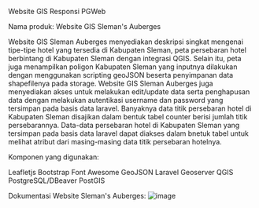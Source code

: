 Website GIS Responsi PGWeb

Nama produk: Website GIS Sleman's Auberges

Website GIS Sleman Auberges menyediakan deskripsi singkat mengenai tipe-tipe hotel yang tersedia di Kabupaten Sleman, peta persebaran hotel berbintang di Kabupaten Sleman dengan integrasi QGIS. Selain itu, peta juga menampilkan poligon Kabupaten Sleman yang inputnya dilakukan dengan menggunakan scripting geoJSON beserta penyimpanan data shapefilenya pada storage. Website GIS Sleman Auberges juga menyediakan akses untuk melakukan edit/update data serta penghapusan data dengan melakukan autentikasi username dan password yang tersimpan pada basis data laravel. Banyaknya data titik persebaran hotel di Kabupaten Sleman disajikan dalam bentuk tabel counter berisi jumlah titik persebarannya. Data-data persebaran hotel di Kabupaten Sleman yang tersimpan pada basis data laravel dapat diakses dalam bnetuk tabel untuk melihat atribut dari masing-masing data titik persebaran hotelnya.

Komponen yang digunakan:

Leafletjs
Bootstrap
Font Awesome
GeoJSON
Laravel
Geoserver
QGIS
PostgreSQL/DBeaver
PostGIS

Dokumentasi Website Sleman's Auberges:
![image](https://github.com/camilafauzia/PGWL_Responsi/assets/109883438/f07db653-9096-4739-83b5-ad3c973607c6)
